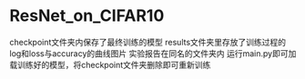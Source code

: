 # ResNet_on_CIFAR10

checkpoint文件夹内保存了最终训练的模型
results文件夹里存放了训练过程的log和loss与accuracy的曲线图片
实验报告在同名的文件夹内
运行main.py即可加载训练好的模型，将checkpoint文件夹删除即可重新训练
